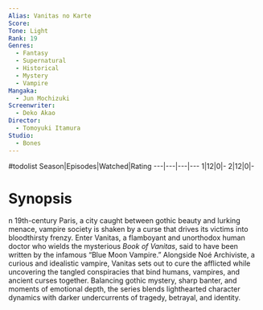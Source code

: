 ```yaml
---
Alias: Vanitas no Karte
Score:
Tone: Light
Rank: 19
Genres:
  - Fantasy
  - Supernatural
  - Historical
  - Mystery
  - Vampire
Mangaka:
  - Jun Mochizuki
Screenwriter:
  - Deko Akao
Director:
  - Tomoyuki Itamura
Studio:
  - Bones
---
```

#todolist
Season|Episodes|Watched|Rating
---|---|---|---
1|12|0|-
2|12|0|-

# Synopsis
n 19th-century Paris, a city caught between gothic beauty and lurking menace, vampire society is shaken by a curse that drives its victims into bloodthirsty frenzy. Enter Vanitas, a flamboyant and unorthodox human doctor who wields the mysterious _Book of Vanitas_, said to have been written by the infamous “Blue Moon Vampire.” Alongside Noé Archiviste, a curious and idealistic vampire, Vanitas sets out to cure the afflicted while uncovering the tangled conspiracies that bind humans, vampires, and ancient curses together. Balancing gothic mystery, sharp banter, and moments of emotional depth, the series blends lighthearted character dynamics with darker undercurrents of tragedy, betrayal, and identity.
